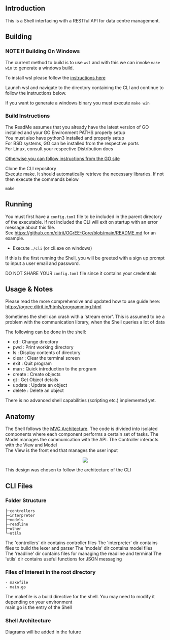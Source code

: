 Introduction
------------
This is a Shell interfacing with a RESTful API for data centre management.


Building
------------   

  ### NOTE If Building On Windows
  The current method to build is to use ```wsl``` and with this we can invoke ```make win``` to generate a windows build.

  To install wsl please follow the [instructions here](https://learn.microsoft.com/en-us/windows/wsl/install)
  
  Launch wsl and navigate to the directory containing the CLI and continue to follow the instructions below. 

  If you want to generate a windows binary you must execute ```make win```

### Build Instructions
The ReadMe assumes that you already have the latest version of GO installed and your GO Environment PATHS properly setup  
You must also have python3 installed and properly setup  
For BSD systems, GO can be installed from the respective ports  
For Linux, consult your respective Distribution docs  

[Otherwise you can follow instructions from the GO site](https://golang.org/doc/install)  

   
  Clone the CLI repository  
  Execute make. It should automatically retrieve the necessary libraries. If not then execute the commands below 

    make




Running
-------------
You must first have a ```config.toml``` file to be included in the parent directory of the executable. If not included the CLI will exit on startup with an error message about this file.   
See https://github.com/ditrit/OGrEE-Core/blob/main/README.md for an example.

 - Execute ```./cli``` (or cli.exe on windows)

If this is the first running the Shell, you will be greeted with a sign up prompt to input a user email and password. 

DO NOT SHARE YOUR ```config.toml``` file since it contains your credentials 

Usage & Notes
-------------
Please read the more comprehensive and updated how to use guide here: https://ogree.ditrit.io/htmls/programming.html   

Sometimes the shell can crash with a 'stream error'. This is assumed to be a problem with the communication library, when the Shell queries a lot of data
 
 The following can be done in the shell:
 - cd       : Change directory
 - pwd      : Print working directory
 - ls       : Display contents of directory
 - clear    : Clear the terminal screen
 - exit     : Quit program
 - man      : Quick introduction to the program
 - create   : Create objects
 - gt       : Get Object details
 - update   : Update an object
 - delete   : Delete an object

There is no advanced shell capabilities (scripting etc.) implemented yet.

Anatomy
-------------
The Shell follows the [MVC Architecture](https://en.wikipedia.org/wiki/Model%E2%80%93view%E2%80%93controller). 
The code is divided into isolated components where each component performs a certain set of tasks. The Model manages the communication with the API.
The Controller interacts with the View and Model   
The View is the front end that manages the user input   
<p align="center">
  <img src="https://upload.wikimedia.org/wikipedia/commons/thumb/a/a0/MVC-Process.svg/218px-MVC-Process.svg.png">
</p>


   
This design was chosen to follow the architecture of the CLI
   
CLI Files
-------------
   
### Folder Structure   
```  
├─controllers 
├─interpreter  
├─models 
├─readline   
├─other   
└─utils   
```
    

The 'controllers' dir contains controller files 
The 'interpreter' dir contains files to build the lexer and parser 
The 'models' dir contains model files  
The 'readline' dir contains files for managing the readline and terminal
The 'utils' dir contains useful functions for JSON messaging

### Files of Interest in the root directory  
```
- makefile   
- main.go    
```

   
The makefile is a build directive for the shell. You may need to modify it depending on your environment   
main.go is the entry of the Shell  





### Shell Architecture
Diagrams will be added in the future   


